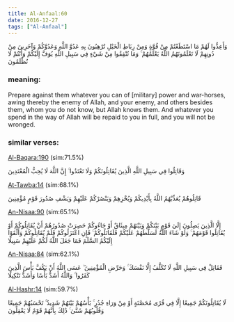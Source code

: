 ```yaml
---
title: Al-Anfaal:60
date: 2016-12-27
tags: ["Al-Anfaal"]
---
```

وَأَعِدُّوا لَهُمْ مَا اسْتَطَعْتُمْ مِنْ قُوَّةٍ وَمِنْ رِبَاطِ الْخَيْلِ تُرْهِبُونَ بِهِ عَدُوَّ اللَّهِ وَعَدُوَّكُمْ وَآخَرِينَ مِنْ دُونِهِمْ لَا تَعْلَمُونَهُمُ اللَّهُ يَعْلَمُهُمْ ۚ وَمَا تُنْفِقُوا مِنْ شَيْءٍ فِي سَبِيلِ اللَّهِ يُوَفَّ إِلَيْكُمْ وَأَنْتُمْ لَا تُظْلَمُونَ
### meaning: 
Prepare against them whatever you can of [military] power and war-horses, awing thereby the enemy of Allah, and your enemy, and others besides them, whom you do not know, but Allah knows them. And whatever you spend in the way of Allah will be repaid to you in full, and you will not be wronged.
### similar verses: 

[Al-Baqara:190](/2/190) (sim:71.5%)

وَقَاتِلُوا فِي سَبِيلِ اللَّهِ الَّذِينَ يُقَاتِلُونَكُمْ وَلَا تَعْتَدُوا ۚ إِنَّ اللَّهَ لَا يُحِبُّ الْمُعْتَدِينَ

[At-Tawba:14](/9/14) (sim:68.1%)

قَاتِلُوهُمْ يُعَذِّبْهُمُ اللَّهُ بِأَيْدِيكُمْ وَيُخْزِهِمْ وَيَنْصُرْكُمْ عَلَيْهِمْ وَيَشْفِ صُدُورَ قَوْمٍ مُؤْمِنِينَ

[An-Nisaa:90](/4/90) (sim:65.1%)

إِلَّا الَّذِينَ يَصِلُونَ إِلَىٰ قَوْمٍ بَيْنَكُمْ وَبَيْنَهُمْ مِيثَاقٌ أَوْ جَاءُوكُمْ حَصِرَتْ صُدُورُهُمْ أَنْ يُقَاتِلُوكُمْ أَوْ يُقَاتِلُوا قَوْمَهُمْ ۚ وَلَوْ شَاءَ اللَّهُ لَسَلَّطَهُمْ عَلَيْكُمْ فَلَقَاتَلُوكُمْ ۚ فَإِنِ اعْتَزَلُوكُمْ فَلَمْ يُقَاتِلُوكُمْ وَأَلْقَوْا إِلَيْكُمُ السَّلَمَ فَمَا جَعَلَ اللَّهُ لَكُمْ عَلَيْهِمْ سَبِيلًا

[An-Nisaa:84](/4/84) (sim:62.1%)

فَقَاتِلْ فِي سَبِيلِ اللَّهِ لَا تُكَلَّفُ إِلَّا نَفْسَكَ ۚ وَحَرِّضِ الْمُؤْمِنِينَ ۖ عَسَى اللَّهُ أَنْ يَكُفَّ بَأْسَ الَّذِينَ كَفَرُوا ۚ وَاللَّهُ أَشَدُّ بَأْسًا وَأَشَدُّ تَنْكِيلًا

[Al-Hashr:14](/59/14) (sim:59.7%)

لَا يُقَاتِلُونَكُمْ جَمِيعًا إِلَّا فِي قُرًى مُحَصَّنَةٍ أَوْ مِنْ وَرَاءِ جُدُرٍ ۚ بَأْسُهُمْ بَيْنَهُمْ شَدِيدٌ ۚ تَحْسَبُهُمْ جَمِيعًا وَقُلُوبُهُمْ شَتَّىٰ ۚ ذَٰلِكَ بِأَنَّهُمْ قَوْمٌ لَا يَعْقِلُونَ
